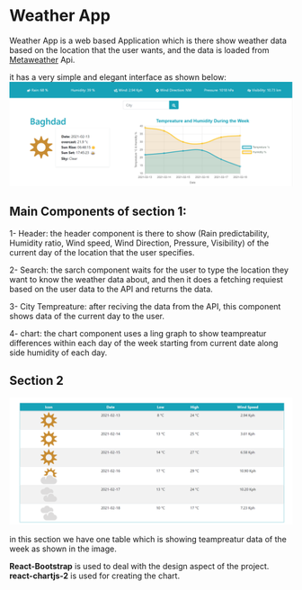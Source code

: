 # Weather App
Weather App is a web based Application which is there show weather data based on the location that the user wants, and the data is loaded from  [Metaweather](https://www.metaweather.com/api/)  Api. 

it has a very simple and elegant interface as shown below: 
![Section 1](./top-app.PNG) 


## Main Components of section 1:
1- Header: the header component is there to show (Rain predictability, Humidity ratio, Wind speed, Wind Direction, Pressure, Visibility) of the current day of the location that the user specifies. 

2- Search: the sarch component waits for the user to type the location they want to know the weather data about, and then it does a fetching requiest based on the user data to the API and returns the data. 

3- City Tempreature: after reciving the data from the API, this component shows data of the current day to the user. 

4- chart: the chart component uses a ling graph to show teampreatur differences within each day of the week starting from current date along side humidity of each day. 


## Section 2
![Section 2](./bottom-app.PNG) 

in this section we have one table which is showing teampreatur data of the week as shown in the image. 


**React-Bootstrap** is used to deal with the design aspect of the project. 
**react-chartjs-2** is used for creating the chart. 






